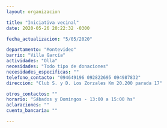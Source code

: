 ```yaml
---
layout: organizacion

title: "Iniciativa vecinal"
date: 2020-05-26 20:22:32 -0300

fecha_actualizacion: "5/05/2020"

departamento: "Montevideo"
barrio: "Villa García"
actividades: "Olla"
necesidades: "Todo tipo de donaciones"
necesidades_especificas: ""
telefono_contacto: "094649196 092822695 094987832"
direccion: "Club S. y D. Los Zorzales Km 20.200 parada 17"

otros_contactos: ""
horario: "Sábados y Domingos - 13:00 a 15:00 hs"
aclaraciones: ""
cuenta_bancaria: ""

---
```


